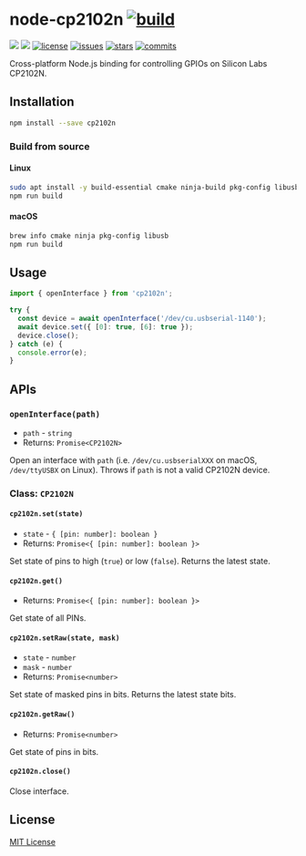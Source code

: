 node-cp2102n [![build](https://github.com/xingrz/node-cp2102n/actions/workflows/build.yml/badge.svg)](https://github.com/xingrz/node-cp2102n/actions/workflows/build.yml)
==========

[![][npm-version]][npm-url] [![][npm-downloads]][npm-url] [![license][license-img]][license-url] [![issues][issues-img]][issues-url] [![stars][stars-img]][stars-url] [![commits][commits-img]][commits-url]

Cross-platform Node.js binding for controlling GPIOs on Silicon Labs CP2102N.

## Installation

```sh
npm install --save cp2102n
```

### Build from source

#### Linux

```sh
sudo apt install -y build-essential cmake ninja-build pkg-config libusb-1.0-0-dev
npm run build
```

#### macOS

```sh
brew info cmake ninja pkg-config libusb
npm run build
```

## Usage

```ts
import { openInterface } from 'cp2102n';

try {
  const device = await openInterface('/dev/cu.usbserial-1140');
  await device.set({ [0]: true, [6]: true });
  device.close();
} catch (e) {
  console.error(e);
}
```

## APIs

### `openInterface(path)`

* `path` - `string`
* Returns: `Promise<CP2102N>`

Open an interface with `path` (i.e. `/dev/cu.usbserialXXX` on macOS, `/dev/ttyUSBX` on Linux). Throws if `path` is not a valid CP2102N device.

### Class: `CP2102N`

#### `cp2102n.set(state)`

* `state` - `{ [pin: number]: boolean }`
* Returns: `Promise<{ [pin: number]: boolean }>`

Set state of pins to high (`true`) or low (`false`). Returns the latest state.

#### `cp2102n.get()`

* Returns: `Promise<{ [pin: number]: boolean }>`

Get state of all PINs.

#### `cp2102n.setRaw(state, mask)`

* `state` - `number`
* `mask` - `number`
* Returns: `Promise<number>`

Set state of masked pins in bits. Returns the latest state bits.

#### `cp2102n.getRaw()`

* Returns: `Promise<number>`

Get state of pins in bits.

#### `cp2102n.close()`

Close interface.

## License

[MIT License](LICENSE)

[npm-version]: https://img.shields.io/npm/v/cp2102n.svg?style=flat-square
[npm-downloads]: https://img.shields.io/npm/dm/cp2102n.svg?style=flat-square
[npm-url]: https://www.npmjs.org/package/cp2102n
[license-img]: https://img.shields.io/github/license/xingrz/node-cp2102n?style=flat-square
[license-url]: LICENSE
[issues-img]: https://img.shields.io/github/issues/xingrz/node-cp2102n?style=flat-square
[issues-url]: https://github.com/xingrz/node-cp2102n/issues
[stars-img]: https://img.shields.io/github/stars/xingrz/node-cp2102n?style=flat-square
[stars-url]: https://github.com/xingrz/node-cp2102n/stargazers
[commits-img]: https://img.shields.io/github/last-commit/xingrz/node-cp2102n?style=flat-square
[commits-url]: https://github.com/xingrz/node-cp2102n/commits/master

